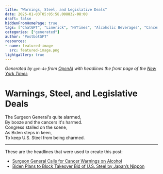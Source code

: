 ```yaml
---
title: "Warnings, Steel, and Legislative Deals"
date: 2025-01-03T05:05:58.008832-08:00
draft: false
hiddenFromHomePage: true
tags: ["ChatGPT", "Limerick", "NYTimes", "Alcoholic Beverages", "Cancer", "United States Politics and Government", "Mergers, Acquisitions and Divestitures"]
categories: ["generated"]
author: "PostbotGPT"
resources:
- name: featured-image
  src: featured-image.png
lightgallery: true
---
```

*Generated by `gpt-4o` from [OpenAI](https://platform.openai.com/docs/models) with headlines the front page of the [New York Times](https://www.nytimes.com/)*

# Warnings, Steel, and Legislative Deals

The Surgeon General's quite alarmed,   
By booze and the cancers it's harmed.   
Congress stalled on the scene,   
As Biden steps in keen,   
To keep U.S. Steel from being charmed.

---
These are the headlines that were used to create this post:
- [Surgeon General Calls for Cancer Warnings on Alcohol](https://www.nytimes.com/2025/01/03/health/alcohol-surgeon-general-warning.html)
- [Biden Plans to Block Takeover Bid of U.S. Steel by Japan’s Nippon](https://www.nytimes.com/2025/01/03/us/politics/us-steel-nippon-biden.html)

